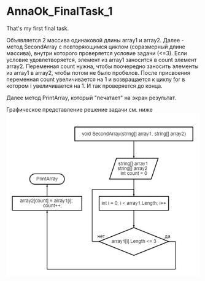 # AnnaOk_FinalTask_1
That's my first final task. 

Объявляется 2 массива одинаковой длины array1 и array2.
Далее - метод SecondArray c повторяющимся циклом (соразмерный длине массива), внутри которого проверяется условие задачи (<=3). Если условие удовлетворяется, элемент из array1 заносится в count элемент array2. Переменная count нужна, чтобы поочередно заносить элементы из array1 в array2, чтобы потом не было пробелов. После присвоения переменная count увеличивается на 1 и возвращается к циклу for в котором i увеличивается на 1. И так проверяется до конца.

Далее метод PrintArray, который "печатает" на экран результат.

Графическое представление решение задачи см. ниже
![Image alt](https://github.com/AnnOk7/AnnaOk_FinalTask_1/blob/main/FinalDiagram.png)

